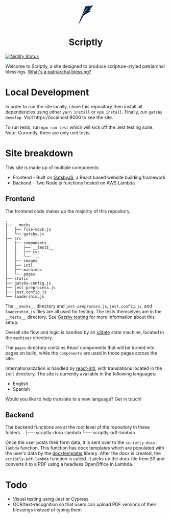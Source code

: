 <p align="center">
  <a href="https://scripture.page">
    <svg xmlns="http://www.w3.org/2000/svg" viewBox="0 0 72.7 96" height=60>
      <path id="scriptly-logo-path" fill="#102542" d="M59.6 18.5S76.2-1.6 72 0c-2.9 1.2-19.7 6.7-19.7 6.7l-1.2-5-9.6 6.4L39.1 1l-4.4 7.3-19.5 48-5.3 13.7-.2.6.1-.3L0 96l1.2-.2L26.3 52c10.3-7.5 27.4-17 27.4-17l9.6-6.2s-2.8-.9-9.6.2l9.7-10.6zm-13-4.6a236 236 0 00-16.2 22 277.3 277.3 0 00-14 23.6c-1.5 2.6-2.8 5.4-4.2 8A165.2 165.2 0 0140 20.4 216.7 216.7 0 0152.4 6.8l-5.8 7z"/>
    </svg>
  </a>
</p>
<h1 align="center">
  Scriptly
</h1>

[![Netlify Status](https://api.netlify.com/api/v1/badges/0366bbf9-cc13-4423-a980-be26fccb90df/deploy-status)](https://app.netlify.com/sites/scripture/deploys)

Welcome to Scriptly, a site designed to produce scripture-styled patriarchal blessings. [What's a patriarchal blessing?](https://www.churchofjesuschrist.org/study/manual/gospel-topics/patriarchal-blessings) 

# Local Development

In order to run the site locally, clone this repository then install all dependencies using either `yarn install` or `npm install`. Finally, run `gatsby develop`. Visit https://localhost:8000 to see the site.

To run tests, run `npm run test` which will kick off the Jest testing suite. Note: Currently, there are only unit tests. 

# Site breakdown

This site is made up of multiple components:

* Frontend - Built on [GatsbyJS](https://gatsbyjs.org), a React based website building framework
* Backend - Two Node.js functions hosted on AWS Lambda

## Frontend

The frontend code makes up the majority of this repository.
```
.
├── __mocks__
│   ├── file-mock.js
│   └── gatsby.js
├── src
│   ├── components
│   │   ├── __tests__
│   │   ├── css
│   │   └── ...
│   ├── images
│   ├── intl
│   ├── machines
│   └── pages
├── static
├── gatsby-config.js
├── jest-preprocess.js
├── jest.config.js
└── loadershim.js
```

The `__mocks__` directory and `jest-preprocess.js`, `jest.config.js`, and `loadershim.js` files are all used for testing. The tests themselves are in the `__tests__` directory. See [Gatsby testing](https://www.gatsbyjs.org/docs/testing/) for more information about this setup.

Overall site flow and logic is handled by an [xState](https://github.com/davidkpiano/xstate) state machine, located in the `machines` directory.

The `pages` directory contains React components that will be turned into pages on build, while the `components` are used in those pages across the site.

Internationalization is handled by [react-intl](https://github.com/yahoo/react-intl), with translations located in the `intl` directory. The site is currently available in the following languages:

* English
* Spanish

Would you like to help translate to a new language? Get in touch!

## Backend 

The backend functions are at the root level of the repository in these folders.
.
├── scriptly-docx-lambda
└── scriptly-pdf-lambda

Once the user posts their form data, it is sent over to the `scriptly-docx-lambda` function. This function has docx templates which are populated with the user's data by the [docxtemplater](https://github.com/open-xml-templating/docxtemplater) library. After the docx is created, the `scriptly-pdf-lambda` function is called. It picks up the docx file from S3 and converts it to a PDF using a headless OpenOffice in Lambda.  

# Todo

* Visual testing using Jest or Cypress
* OCR/text-recognition so that users can upload PDF versions of their blessings instead of typing them